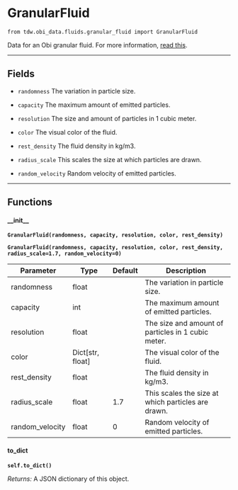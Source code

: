 # GranularFluid

`from tdw.obi_data.fluids.granular_fluid import GranularFluid`

Data for an Obi granular fluid. For more information, [read this](http://obi.virtualmethodstudio.com/manual/6.3/emittermaterials.html).

***

## Fields

- `randomness` The variation in particle size.

- `capacity` The maximum amount of emitted particles.

- `resolution` The size and amount of particles in 1 cubic meter.

- `color` The visual color of the fluid.

- `rest_density` The fluid density in kg/m3.

- `radius_scale` This scales the size at which particles are drawn.

- `random_velocity` Random velocity of emitted particles.

***

## Functions

#### \_\_init\_\_

**`GranularFluid(randomness, capacity, resolution, color, rest_density)`**

**`GranularFluid(randomness, capacity, resolution, color, rest_density, radius_scale=1.7, random_velocity=0)`**

| Parameter | Type | Default | Description |
| --- | --- | --- | --- |
| randomness |  float |  | The variation in particle size. |
| capacity |  int |  | The maximum amount of emitted particles. |
| resolution |  float |  | The size and amount of particles in 1 cubic meter. |
| color |  Dict[str, float] |  | The visual color of the fluid. |
| rest_density |  float |  | The fluid density in kg/m3. |
| radius_scale |  float  | 1.7 | This scales the size at which particles are drawn. |
| random_velocity |  float  | 0 | Random velocity of emitted particles. |

#### to_dict

**`self.to_dict()`**

_Returns:_  A JSON dictionary of this object.